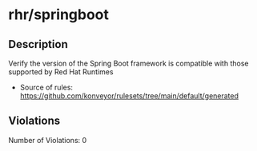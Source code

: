 # rhr/springboot
## Description
Verify the version of the Spring Boot framework is compatible with those supported by Red Hat Runtimes
* Source of rules: https://github.com/konveyor/rulesets/tree/main/default/generated
## Violations
Number of Violations: 0
